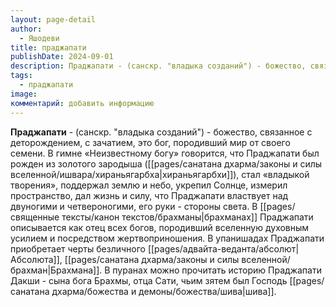 ```yaml
---
layout: page-detail
author:
  - Яшодеви
title: праджапати
publishDate: 2024-09-01
description: Праджапати - (санскр. "владыка созданий") - божество, связанное с деторождением, с зачатием, это бог, породивший мир от своего семени. В гимне «Неизвестному богу» говорится, что Праджапати был рожден из золотого зародыша (хираньягарбхи), стал «владыкой творения», поддержал землю и небо, укрепил Солнце, измерил пространство, дал жизнь и силу, что Праджапати властвует над двуногими и четвероногими, его руки - стороны света.
tags:
  - праджапати
image: 
комментарий: добавить информацию
---
```

**Праджапати** - (санскр. "владыка созданий") - божество, связанное с деторождением, с зачатием, это бог, породивший мир от своего семени. В гимне «Неизвестному богу» говорится, что Праджапати был рожден из золотого зародыша ([[pages/санатана дхарма/законы и силы вселенной/ишвара/хираньягарбха|хираньягарбхи]]), стал «владыкой творения», поддержал землю и небо, укрепил Солнце, измерил пространство, дал жизнь и силу, что Праджапати властвует над двуногими и четвероногими, его руки - стороны света. В [[pages/священные тексты/канон текстов/брахманы|брахманах]] Праджапати описывается как отец всех богов, породивший вселенную духовным усилием и посредством жертвоприношения. В упанишадах Праджапати приобретает черты безличного [[pages/адвайта-веданта/абсолют|Абсолюта]], [[pages/санатана дхарма/законы и силы вселенной/брахман|Брахмана]]. В пуранах можно прочитать историю Праджапати Дакши - сына бога Брахмы, отца Сати, чьим зятем был Господь [[pages/санатана дхарма/божества и демоны/божества/шива|шива]].

